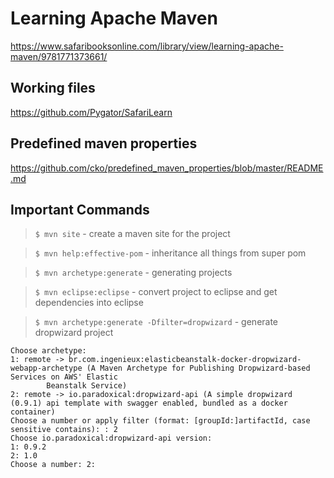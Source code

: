 # Learning Apache Maven

https://www.safaribooksonline.com/library/view/learning-apache-maven/9781771373661/

## Working files

https://github.com/Pygator/SafariLearn

## Predefined maven properties

https://github.com/cko/predefined_maven_properties/blob/master/README.md

## Important Commands

> `$ mvn site` - create a maven site for the project

> `$ mvn help:effective-pom` - inheritance all things from super pom

> `$ mvn archetype:generate` - generating projects

> `$ mvn eclipse:eclipse` - convert project to eclipse and get dependencies into eclipse

> `$ mvn archetype:generate -Dfilter=dropwizard` - generate dropwizard project

```
Choose archetype:
1: remote -> br.com.ingenieux:elasticbeanstalk-docker-dropwizard-webapp-archetype (A Maven Archetype for Publishing Dropwizard-based Services on AWS' Elastic
        Beanstalk Service)
2: remote -> io.paradoxical:dropwizard-api (A simple dropwizard (0.9.1) api template with swagger enabled, bundled as a docker container)
Choose a number or apply filter (format: [groupId:]artifactId, case sensitive contains): : 2
Choose io.paradoxical:dropwizard-api version:
1: 0.9.2
2: 1.0
Choose a number: 2:
```
